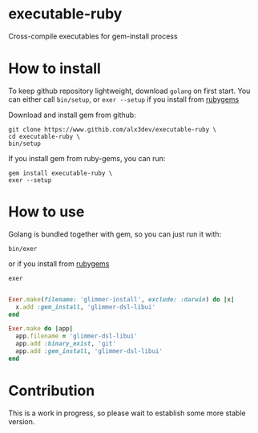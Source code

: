 # executable-ruby

Cross-compile executables for gem-install process

# How to install

To keep github repository lightweight, download `golang` on first start. You can either call `bin/setup`, or `exer --setup` if you install from [rubygems](https://rubygems.org/alx3dev/executable-ruby)

Download and install gem from github:

```
git clone https://www.githib.com/alx3dev/executable-ruby \
cd executable-ruby \
bin/setup
```
If you install gem from ruby-gems, you can run:

```
gem install executable-ruby \
exer --setup
```

# How to use

Golang is bundled together with gem, so you can just run it with:
```
bin/exer
```

or if you install from [rubygems](https://rubygems.org/alx3dev/executable-ruby)
```
exer
```


```ruby

Exer.make(filename: 'glimmer-install', exclude: :darwin) do |x|
  x.add :gem_install, 'glimmer-dsl-libui'
end
```

```ruby
Exer.make do |app|
  app.filename = 'glimmer-dsl-libui'
  app.add :binary_exist, 'git'
  app.add :gem_install, 'glimmer-dsl-libui'
end
```

# Contribution
This is a work in progress, so please wait to establish some more stable version.
